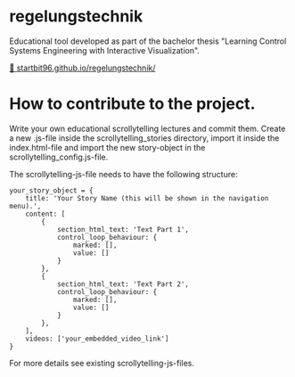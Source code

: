 # regelungstechnik
Educational tool developed as part of the bachelor thesis "Learning Control Systems Engineering with Interactive Visualization".

[🔗 startbit96.github.io/regelungstechnik/](https://startbit96.github.io/regelungstechnik/)


# How to contribute to the project.
Write your own educational scrollytelling lectures and commit them.
Create a new .js-file inside the scrollytelling_stories directory, import it inside the index.html-file and import the new story-object in the scrollytelling_config.js-file.

The scrollytelling-js-file needs to have the following structure:

```
your_story_object = {
    title: 'Your Story Name (this will be shown in the navigation menu).',
    content: [
        {
            section_html_text: 'Text Part 1',
            control_loop_behaviour: {
                marked: [],
                value: []
            }
        },
        {
            section_html_text: 'Text Part 2',
            control_loop_behaviour: {
                marked: [],
                value: []
            }
        },
    ],
    videos: ['your_embedded_video_link']
}
```

For more details see existing scrollytelling-js-files.